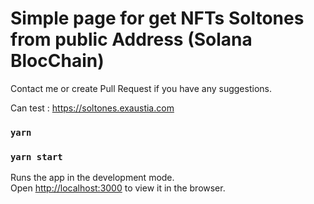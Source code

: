 # Simple page for get NFTs Soltones from public Address (Solana BlocChain)

Contact me or create Pull Request if you have any suggestions.

Can test : https://soltones.exaustia.com

### `yarn`

### `yarn start`

Runs the app in the development mode.\
Open [http://localhost:3000](http://localhost:3000) to view it in the browser.
